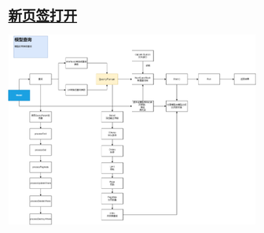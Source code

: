 # <a href="./png/yao_app-%E5%8F%82%E6%95%B0%E6%9F%A5%E8%AF%A2.drawio.png" target="_blank">新页签打开</a>

![](./png/yao_app-%E5%8F%82%E6%95%B0%E6%9F%A5%E8%AF%A2.drawio.png)
